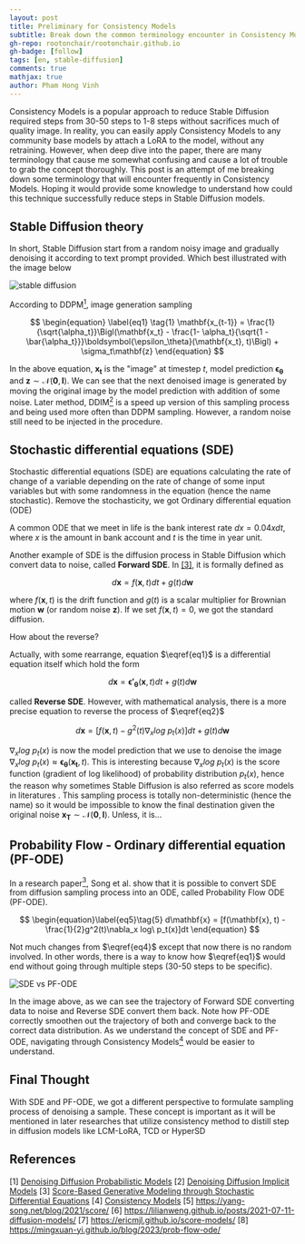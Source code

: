 ```yaml
---
layout: post
title: Preliminary for Consistency Models
subtitle: Break down the common terminology encounter in Consistency Models
gh-repo: rootonchair/rootonchair.github.io
gh-badge: [follow]
tags: [en, stable-diffusion]
comments: true
mathjax: true
author: Pham Hong Vinh
---
```


Consistency Models is a popular approach to reduce Stable Diffusion required steps from 30-50 steps to 1-8 steps without sacrifices much of quality image. In reality, you can easily apply Consistency Models to any community base models by attach a LoRA to the model, without any retraining. However, when deep dive into the paper, there are many terminology that cause me somewhat confusing and cause a lot of trouble to grab the concept thoroughly. 
This post is an attempt of me breaking down some terminology that will encounter frequently in Consistency Models. Hoping it would provide some knowledge to understand how could this technique successfully reduce steps in Stable Diffusion models.


## Stable Diffusion theory

In short, Stable Diffusion start from a random noisy image and gradually denoising it according to text prompt provided. Which best illustrated with the image below

![stable diffusion](https://i.imgur.com/2uC8rYJ.png)

According to DDPM[<sup>1</sup>](#1), image generation sampling 

$$
\begin{equation} \label{eq1} \tag{1}
\mathbf{x_{t-1}} = \frac{1}{\sqrt{\alpha_t}}\Bigl(\mathbf{x_t} - \frac{1- \alpha_t}{\sqrt{1 -\bar{\alpha_t}}}\boldsymbol{\epsilon_\theta}(\mathbf{x_t}, t)\Bigl) + \sigma_t\mathbf{z} 
\end{equation}
$$

In the above equation, $\mathbf{x_t}$ is the "image" at timestep $t$, model prediction $\boldsymbol{\epsilon_\theta}$ and $\mathbf{z}\sim \mathcal{N}(\mathbf{0},\,\mathbf{I})$. We can see that the next denoised image is generated by moving the original image by the model prediction with addition of some noise. Later method, DDIM[<sup>2</sup>](#2) is a speed up version of this sampling process and being used more often than DDPM sampling. However, a random noise still need to be injected in the procedure.


## Stochastic differential equations (SDE)

Stochastic differential equations (SDE) are equations calculating the rate of change of a variable depending on the rate of change of some input variables but with some randomness in the equation (hence the name stochastic). Remove the stochasticity, we got Ordinary differential equation (ODE)

A common ODE that we meet in life is the bank interest rate $dx = 0.04xdt$, where $x$ is the amount in bank account and $t$ is the time in year unit.

Another example of SDE is the diffusion process in Stable Diffusion which convert data to noise, called **Forward SDE**. In [[3]](#3), it is formally defined as

$$
\begin{equation}\label{eq2}\tag{2}
d\mathbf{x} = f(\mathbf{x}, t)dt + g(t)d\mathbf{w}
\end{equation}
$$

where $f(\mathbf{x}, t)$ is the drift function and $g(t)$ is a scalar multiplier for Brownian motion $\mathbf{w}$ (or random noise $\mathbf{z}$). If we set $f(\mathbf{x}, t)=0$, we got the standard diffusion.

How about the reverse?

Actually, with some rearrange, equation $\eqref{eq1}$ is a differential equation itself which hold the form

$$
\begin{equation}\label{eq3}\tag{3}
d\mathbf{x} = \boldsymbol{\epsilon'_\theta}(\mathbf{x}, t)dt + g(t)d\mathbf{w}
\end{equation}
$$

called **Reverse SDE**. However, with mathematical analysis, there is a more precise equation to reverse the process of $\eqref{eq2}$

$$
\begin{equation}\label{eq4}\tag{4}
d\mathbf{x} = [f(\mathbf{x}, t) - g^2(t)\nabla_x log\ p_t(x)]dt + g(t)d\mathbf{w}
\end{equation}
$$

$\nabla_x log\ p_t(x)$ is now the model prediction that we use to denoise the image $\nabla_x log\ p_t(x) \approx \boldsymbol{\epsilon_\theta}(\mathbf{x_t}, t)$. This is interesting because $\nabla_x log\ p_t(x)$ is the score function (gradient of log likelihood) of probability distribution $p_t(x)$, hence the reason why sometimes Stable Diffusion is also referred as score models in literatures . 
This sampling process is totally non-deterministic (hence the name) so it would be impossible to know the final destination given the original noise $\mathbf{x_T} \sim \mathcal{N}(\mathbf{0}, \mathbf{I})$. Unless, it is...


## Probability Flow - Ordinary differential equation (PF-ODE)

In a research paper[<sup>3</sup>](#3), Song et al. show that it is possible to convert SDE from diffusion sampling process into an ODE, called Probability Flow ODE (PF-ODE). 

$$
\begin{equation}\label{eq5}\tag{5}
d\mathbf{x} = [f(\mathbf{x}, t) - \frac{1}{2}g^2(t)\nabla_x log\ p_t(x)]dt
\end{equation}
$$

Not much changes from $\eqref{eq4}$ except that now there is no random involved. In other words, there is a way to know how $\eqref{eq1}$ would end without going through multiple steps (30-50 steps to be specific).

![SDE vs PF-ODE](https://yang-song.net/assets/img/score/teaser.jpg)

In the image above, as we can see the trajectory of Forward SDE converting data to noise and Reverse SDE convert them back. Note how PF-ODE correctly smoothen out the trajectory of both and converge back to the correct data distribution. As we understand the concept of SDE and PF-ODE, navigating through Consistency Models[<sup>4</sup>](#4) would be easier to understand.

## Final Thought

With SDE and PF-ODE, we got a different perspective to formulate sampling process of denoising a sample. These concept is important as it will be mentioned in later researches that utilize consistency method to distill step in diffusion models like LCM-LoRA, TCD or HyperSD

## References
<a id="1">[1]</a> [Denoising Diffusion Probabilistic Models](https://arxiv.org/abs/2006.11239)
<a id="2">[2]</a> [Denoising Diffusion Implicit Models](https://arxiv.org/abs/2010.02502)
<a id="3">[3]</a> [Score-Based Generative Modeling through Stochastic Differential Equations](https://arxiv.org/abs/2011.13456)
<a id="4">[4]</a> [Consistency Models](https://arxiv.org/abs/2303.01469)
<a id="5">[5]</a> https://yang-song.net/blog/2021/score/
<a id="6">[6]</a> https://lilianweng.github.io/posts/2021-07-11-diffusion-models/
<a id="7">[7]</a> https://ericmjl.github.io/score-models/
<a id="8">[8]</a> https://mingxuan-yi.github.io/blog/2023/prob-flow-ode/